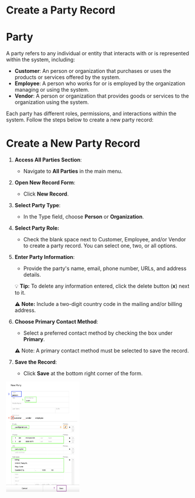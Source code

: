 # Create a Party Record

# **Party**
A party refers to any individual or entity that interacts with or is represented within the system, including: 
- **Customer**: An person or organization that purchases or uses the products or services offered by the system.
- **Employee**: A person who works for or is employed by the organization managing or using the system.
- **Vendor**: A person or organization that provides goods or services to the organization using the system.

Each party has different roles, permissions, and interactions within the system. Follow the steps below to create a new party record: 

# Create a New Party Record

1. **Access All Parties Section**:
    
    - Navigate to **All Parties** in the main menu. <br>
2. **Open New Record Form**:
    
    - Click **New Record**. <br>
3. **Select Party Type**:
    
    - In the Type field, choose **Person** or **Organization**. 

4. **Select Party Role:** 
   
	-  Check the blank space next to Customer, Employee, and/or Vendor to create a party record. You can select one, two, or all options. <br>
5. **Enter Party Information**:
    
    - Provide the party's name, email, phone number, URLs, and address details. <br>
    
	 💡 **Tip:** To delete any information entered, click the delete button (**x**) next to it. <br>
	 
	⚠️ **Note:** Include a two-digit country code in the mailing and/or billing address. <br>
6. **Choose Primary Contact Method**:

	* Select a preferred contact method by checking the box under **Primary**. <br>
	
	⚠️ Note: A primary contact method must be selected to save the record. <br>
7. **Save the Record**:
    
    - Click **Save** at the bottom right corner of the form.

<img src="https://github.com/Fx-Professional-Services/HorizonDocs/blob/staging/Horizon%20User%20Guide/00%20Assets/17_create_a_new_party_record.png" width="200" height="300">

